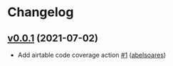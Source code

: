 # Changelog

## [v0.0.1](https://github.com/untile/airtable-code-coverage-action/releases/tag/v0.0.1) (2021-07-02)
- Add airtable code coverage action [\#1](https://github.com/untile/airtable-code-coverage-action/pull/1) ([abelsoares](https://github.com/abelsoares))
